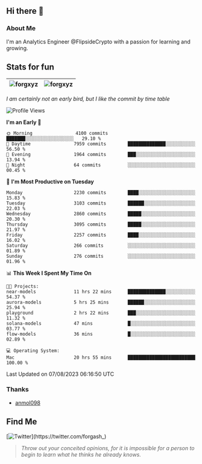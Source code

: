 ## Hi there 👋

### About Me

I'm an Analytics Engineer @FlipsideCrypto with a passion for learning and growing.
  
## Stats for fun

| <img align="center" src="https://github-readme-streak-stats.herokuapp.com/?user=forgxyz&theme=tokyonight" alt="forgxyz" /> | <img align="center" src="https://github-readme-stats.vercel.app/api?username=forgxyz&theme=tokyonight&show_icons=true" alt="forgxyz" /> |
| ------------- |------------- |

*I am certainly not an early bird, but I like the commit by time table*  

<!--START_SECTION:waka-->
![Profile Views](http://img.shields.io/badge/Profile%20Views-0-blue)

**I'm an Early 🐤** 

```text
🌞 Morning                4100 commits        ███████░░░░░░░░░░░░░░░░░░   29.10 % 
🌆 Daytime                7959 commits        ██████████████░░░░░░░░░░░   56.50 % 
🌃 Evening                1964 commits        ███░░░░░░░░░░░░░░░░░░░░░░   13.94 % 
🌙 Night                  64 commits          ░░░░░░░░░░░░░░░░░░░░░░░░░   00.45 % 
```
📅 **I'm Most Productive on Tuesday** 

```text
Monday                   2230 commits        ████░░░░░░░░░░░░░░░░░░░░░   15.83 % 
Tuesday                  3103 commits        ██████░░░░░░░░░░░░░░░░░░░   22.03 % 
Wednesday                2860 commits        █████░░░░░░░░░░░░░░░░░░░░   20.30 % 
Thursday                 3095 commits        █████░░░░░░░░░░░░░░░░░░░░   21.97 % 
Friday                   2257 commits        ████░░░░░░░░░░░░░░░░░░░░░   16.02 % 
Saturday                 266 commits         ░░░░░░░░░░░░░░░░░░░░░░░░░   01.89 % 
Sunday                   276 commits         ░░░░░░░░░░░░░░░░░░░░░░░░░   01.96 % 
```


📊 **This Week I Spent My Time On** 

```text
🐱‍💻 Projects: 
near-models              11 hrs 22 mins      ██████████████░░░░░░░░░░░   54.37 % 
aurora-models            5 hrs 25 mins       ██████░░░░░░░░░░░░░░░░░░░   25.94 % 
playground               2 hrs 22 mins       ███░░░░░░░░░░░░░░░░░░░░░░   11.32 % 
solana-models            47 mins             █░░░░░░░░░░░░░░░░░░░░░░░░   03.77 % 
flow-models              36 mins             █░░░░░░░░░░░░░░░░░░░░░░░░   02.89 % 

💻 Operating System: 
Mac                      20 hrs 55 mins      █████████████████████████   100.00 % 
```


 Last Updated on 07/08/2023 06:16:50 UTC
<!--END_SECTION:waka-->

### Thanks
 - [anmol098](https://github.com/anmol098/waka-readme-stats/)
  
## Find Me
[![Twitter](https://img.shields.io/twitter/url/https/twitter.com/forgash_.svg?style=social&label=Follow%20%40forgash_)](https://twitter.com/forgash_)


> *Throw out your conceited opinions, for it is impossible for a person to begin to learn what he thinks he already knows.* 
